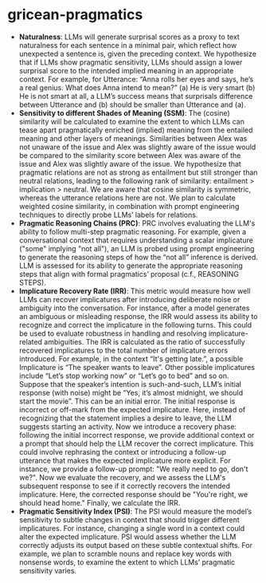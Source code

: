 # gricean-pragmatics

- **Naturalness**: LLMs will generate surprisal scores as a proxy to text naturalness for each sentence in a minimal pair, which reflect how unexpected a sentence is, given the preceding context. We hypothesize that if LLMs show pragmatic sensitivity, LLMs should assign a lower surprisal score to the intended implied meaning in an appropriate context. For example, for Utterance: “Anna rolls her eyes and says, he’s a real genius. What does Anna intend to mean?” (a) He is very smart (b) He is not smart at all, a LLM’s success means that surprisals difference between Utterance and (b) should be smaller than Utterance and (a).
- **Sensitivity to different Shades of Meaning (SSM)**: The (cosine) similarity will be calculated to examine the extent to which LLMs can tease apart pragmatically enriched (implied) meaning from the entailed meaning and other layers of meanings. Similarities between Alex was not unaware of the issue and Alex was slightly aware of the issue would be compared to the similarity score between Alex was aware of the issue and Alex was slightly aware of the issue. We hypothesize that pragmatic relations are not as strong as entailment but still stronger than neutral relations, leading to the following rank of similarity: entailment > implication > neutral. We are aware that cosine similarity is symmetric, whereas the utterance relations here are not. We plan to calculate weighted cosine similarity, in combination with prompt engineering techniques to directly probe LLMs’ labels for relations.
- **Pragmatic Reasoning Chains (PRC)**: PRC involves evaluating the LLM's ability to follow multi-step pragmatic reasoning. For example, given a conversational context that requires understanding a scalar implicature ("some" implying "not all"), an LLM is probed using prompt engineering to generate the reasoning steps of how the “not all” inference is derived. LLM is assessed for its ability to generate the appropriate reasoning steps that align with formal pragmatics’ proposal (c.f., REASONING STEPS).
- **Implicature Recovery Rate (IRR)**: This metric would measure how well LLMs can recover implicatures after introducing deliberate noise or ambiguity into the conversation. For instance, after a model generates an ambiguous or misleading response, the IRR would assess its ability to recognize and correct the implicature in the following turns. This could be used to evaluate robustness in handling and resolving implicature-related ambiguities. The IRR is calculated as the ratio of successfully recovered implicatures to the total number of implicature errors introduced. For example, in the context “It's getting late.”, a possible Implicature is “The speaker wants to leave”. Other possible implicatures include “Let’s stop working now” or “Let’s go to bed” and so on. Suppose that the speaker’s intention is such-and-such, LLM’s initial response (with noise) might be “Yes, it’s almost midnight, we should start the movie”. This can be an initial error. The initial response is incorrect or off-mark from the expected implicature. Here, instead of recognizing that the statement implies a desire to leave, the LLM suggests starting an activity. Now we introduce a recovery phase: following the initial incorrect response, we provide additional context or a prompt that should help the LLM recover the correct implicature. This could involve rephrasing the context or introducing a follow-up utterance that makes the expected implicature more explicit. For instance, we provide a follow-up prompt: "We really need to go, don't we?". Now we evaluate the recovery, and we assess the LLM's subsequent response to see if it correctly recovers the intended implicature. Here, the corrected response should be "You're right, we should head home." Finally, we calculate the IRR.
- **Pragmatic Sensitivity Index (PSI)**: The PSI would measure the model’s sensitivity to subtle changes in context that should trigger different implicatures. For instance, changing a single word in a context could alter the expected implicature. PSI would assess whether the LLM correctly adjusts its output based on these subtle contextual shifts. For example, we plan to scramble nouns and replace key words with nonsense words, to examine the extent to which LLMs’ pragmatic sensitivity varies. 
